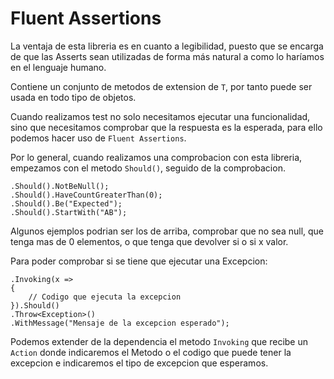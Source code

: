 # Fluent Assertions
La ventaja de esta libreria es en cuanto a legibilidad, puesto que se encarga de que las Asserts sean utilizadas de forma más natural a como lo haríamos en el lenguaje humano.

Contiene un conjunto de metodos de extension de `T`, por tanto puede ser usada en todo tipo de objetos.

Cuando realizamos test no solo necesitamos ejecutar una funcionalidad, sino que necesitamos comprobar que la respuesta es la esperada, para ello podemos hacer uso de `Fluent Assertions`.

Por lo general, cuando realizamos una comprobacion con esta libreria, empezamos con el metodo `Should()`, seguido de la comprobacion.

```Csharp
.Should().NotBeNull();
.Should().HaveCountGreaterThan(0);
.Should().Be("Expected");
.Should().StartWith("AB");
```
Algunos ejemplos podrian ser los de arriba, comprobar que no sea null, que tenga mas de 0 elementos, o que tenga que devolver si o si x valor.

Para poder comprobar si se tiene que ejecutar una Excepcion:
```Csharp
.Invoking(x =>
{
    // Codigo que ejecuta la excepcion
}).Should()
.Throw<Exception>()
.WithMessage("Mensaje de la excepcion esperado");
```

Podemos extender de la dependencia el metodo `Invoking` que recibe un `Action` donde indicaremos el Metodo o el codigo que puede tener la excepcion e indicaremos el tipo de excepcion que esperamos.